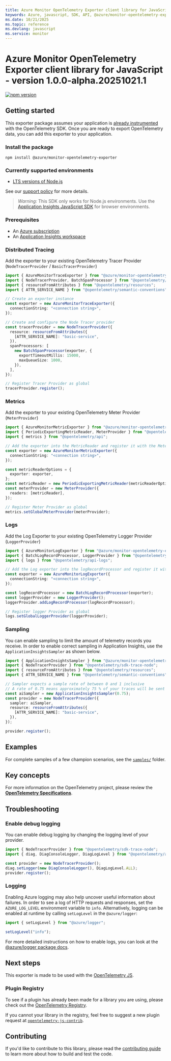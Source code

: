 ```yaml
---
title: Azure Monitor OpenTelemetry Exporter client library for JavaScript
keywords: Azure, javascript, SDK, API, @azure/monitor-opentelemetry-exporter, monitor
ms.date: 10/21/2025
ms.topic: reference
ms.devlang: javascript
ms.service: monitor
---
```

# Azure Monitor OpenTelemetry Exporter client library for JavaScript - version 1.0.0-alpha.20251021.1 


[![npm version](https://badge.fury.io/js/%40azure%2Fmonitor-opentelemetry-exporter.svg)](https://badge.fury.io/js/%40azure%2Fmonitor-opentelemetry-exporter)

## Getting started

This exporter package assumes your application is [already instrumented](https://opentelemetry.io/docs/languages/js/getting-started/) with the OpenTelemetry SDK. Once you are ready to export OpenTelemetry data, you can add this exporter to your application.

### Install the package

`npm install @azure/monitor-opentelemetry-exporter`

### Currently supported environments

- [LTS versions of Node.js](https://github.com/nodejs/release#release-schedule)

See our [support policy](https://github.com/Azure/azure-sdk-for-js/blob/main/SUPPORT.md) for more details.

> _Warning:_ This SDK only works for Node.js environments. Use the [Application Insights JavaScript SDK](https://github.com/microsoft/ApplicationInsights-JS) for browser environments.

### Prerequisites

- An [Azure subscription](https://azure.microsoft.com/free/)
- An [Application Insights workspace](https://learn.microsoft.com/azure/azure-monitor/app/app-insights-overview/)

### Distributed Tracing

Add the exporter to your existing OpenTelemetry Tracer Provider (`NodeTracerProvider` / `BasicTracerProvider`)

```ts snippet:ReadmeSampleDistributedTracing
import { AzureMonitorTraceExporter } from "@azure/monitor-opentelemetry-exporter";
import { NodeTracerProvider, BatchSpanProcessor } from "@opentelemetry/sdk-trace-node";
import { resourceFromAttributes } from "@opentelemetry/resources";
import { ATTR_SERVICE_NAME } from "@opentelemetry/semantic-conventions";

// Create an exporter instance
const exporter = new AzureMonitorTraceExporter({
  connectionString: "<connection string>",
});

// Create and configure the Node Tracer provider
const tracerProvider = new NodeTracerProvider({
  resource: resourceFromAttributes({
    [ATTR_SERVICE_NAME]: "basic-service",
  }),
  spanProcessors: [
    new BatchSpanProcessor(exporter, {
      exportTimeoutMillis: 15000,
      maxQueueSize: 1000,
    }),
  ],
});

// Register Tracer Provider as global
tracerProvider.register();
```

### Metrics

Add the exporter to your existing OpenTelemetry Meter Provider (`MeterProvider`)

```ts snippet:ReadmeSampleMetrics
import { AzureMonitorMetricExporter } from "@azure/monitor-opentelemetry-exporter";
import { PeriodicExportingMetricReader, MeterProvider } from "@opentelemetry/sdk-metrics";
import { metrics } from "@opentelemetry/api";

// Add the exporter into the MetricReader and register it with the MeterProvider
const exporter = new AzureMonitorMetricExporter({
  connectionString: "<connection string>",
});

const metricReaderOptions = {
  exporter: exporter,
};
const metricReader = new PeriodicExportingMetricReader(metricReaderOptions);
const meterProvider = new MeterProvider({
  readers: [metricReader],
});

// Register Meter Provider as global
metrics.setGlobalMeterProvider(meterProvider);
```

### Logs

Add the Log Exporter to your existing OpenTelemetry Logger Provider (`LoggerProvider`)

```ts snippet:ReadmeSampleLogs
import { AzureMonitorLogExporter } from "@azure/monitor-opentelemetry-exporter";
import { BatchLogRecordProcessor, LoggerProvider } from "@opentelemetry/sdk-logs";
import { logs } from "@opentelemetry/api-logs";

// Add the Log exporter into the logRecordProcessor and register it with the LoggerProvider
const exporter = new AzureMonitorLogExporter({
  connectionString: "<connection string>",
});

const logRecordProcessor = new BatchLogRecordProcessor(exporter);
const loggerProvider = new LoggerProvider();
loggerProvider.addLogRecordProcessor(logRecordProcessor);

// Register logger Provider as global
logs.setGlobalLoggerProvider(loggerProvider);
```

### Sampling

You can enable sampling to limit the amount of telemetry records you receive. In order to enable correct sampling in Application Insights, use the `ApplicationInsightsSampler` as shown below.

```ts snippet:ReadmeSampleSampling
import { ApplicationInsightsSampler } from "@azure/monitor-opentelemetry-exporter";
import { NodeTracerProvider } from "@opentelemetry/sdk-trace-node";
import { resourceFromAttributes } from "@opentelemetry/resources";
import { ATTR_SERVICE_NAME } from "@opentelemetry/semantic-conventions";

// Sampler expects a sample rate of between 0 and 1 inclusive
// A rate of 0.75 means approximately 75 % of your traces will be sent
const aiSampler = new ApplicationInsightsSampler(0.75);
const provider = new NodeTracerProvider({
  sampler: aiSampler,
  resource: resourceFromAttributes({
    [ATTR_SERVICE_NAME]: "basic-service",
  }),
});

provider.register();
```

## Examples

For complete samples of a few champion scenarios, see the [`samples/`](https://github.com/Azure/azure-sdk-for-js/tree/main/sdk/monitor/monitor-opentelemetry-exporter/samples/) folder.

## Key concepts

For more information on the OpenTelemetry project, please review the [**OpenTelemetry Specifications**](https://github.com/open-telemetry/opentelemetry-specification#opentelemetry-specification).

## Troubleshooting

### Enable debug logging

You can enable debug logging by changing the logging level of your provider.

```ts snippet:EnableDebugLogging
import { NodeTracerProvider } from "@opentelemetry/sdk-trace-node";
import { diag, DiagConsoleLogger, DiagLogLevel } from "@opentelemetry/api";

const provider = new NodeTracerProvider();
diag.setLogger(new DiagConsoleLogger(), DiagLogLevel.ALL);
provider.register();
```

### Logging

Enabling Azure logging may also help uncover useful information about failures. In order to see a log of HTTP requests and responses, set the `AZURE_LOG_LEVEL` environment variable to `info`. Alternatively, logging can be enabled at runtime by calling `setLogLevel` in the `@azure/logger`:

```ts snippet:SetLogLevel
import { setLogLevel } from "@azure/logger";

setLogLevel("info");
```

For more detailed instructions on how to enable logs, you can look at the [@azure/logger package docs](https://github.com/Azure/azure-sdk-for-js/tree/main/sdk/core/logger).

## Next steps

This exporter is made to be used with the [OpenTelemetry JS](https://github.com/open-telemetry/opentelemetry-js).

### Plugin Registry

To see if a plugin has already been made for a library you are using, please check out the [OpenTelemetry Registry](https://opentelemetry.io/registry/).

If you cannot your library in the registry, feel free to suggest a new plugin request at [`opentelemetry-js-contrib`](https://github.com/open-telemetry/opentelemetry-js-contrib).

## Contributing

If you'd like to contribute to this library, please read the [contributing guide](https://github.com/Azure/azure-sdk-for-js/blob/main/CONTRIBUTING.md) to learn more about how to build and test the code.

